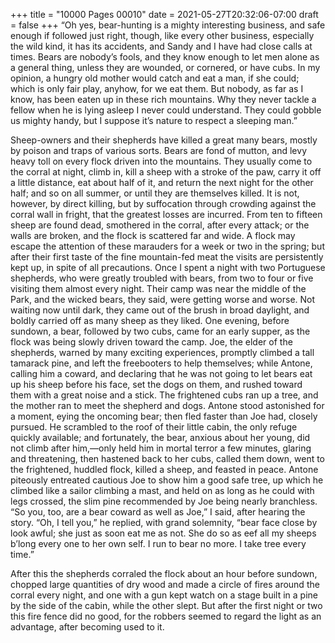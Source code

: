 +++
title = "10000 Pages 00010"
date = 2021-05-27T20:32:06-07:00
draft = false
+++
“Oh yes, bear-hunting is a mighty interesting business, and safe enough if followed just right, though, like every other business, especially the wild kind, it has its accidents, and Sandy and I have had close calls at times. Bears are nobody’s fools, and they know enough to let men alone as a general thing, unless they are wounded, or cornered, or have cubs. In my opinion, a hungry old mother would catch and eat a man, if she could; which is only fair play, anyhow, for we eat them. But nobody, as far as I know, has been eaten up in these rich mountains. Why they never tackle a fellow when he is lying asleep I never could understand. They could gobble us mighty handy, but I suppose it’s nature to respect a sleeping man.”

Sheep-owners and their shepherds have killed a great many bears, mostly by poison and traps of various sorts. Bears are fond of mutton, and levy heavy toll on every flock driven into the mountains. They usually come to the corral at night, climb in, kill a sheep with a stroke of the paw, carry it off a little distance, eat about half of it, and return the next night for the other half; and so on all summer, or until they are themselves killed. It is not, however, by direct killing, but by suffocation through crowding against the corral wall in fright, that the greatest losses are incurred. From ten to fifteen sheep are found dead, smothered in the corral, after every attack; or the walls are broken, and the flock is scattered far and wide. A flock may escape the attention of these marauders for a week or two in the spring; but after their first taste of the fine mountain-fed meat the visits are persistently kept up, in spite of all precautions. Once I spent a night with two Portuguese shepherds, who were greatly troubled with bears, from two to four or five visiting them almost every night. Their camp was near the middle of the Park, and the wicked bears, they said, were getting worse and worse. Not waiting now until dark, they came out of the brush in broad daylight, and boldly carried off as many sheep as they liked. One evening, before sundown, a bear, followed by two cubs, came for an early supper, as the flock was being slowly driven toward the camp. Joe, the elder of the shepherds, warned by many exciting experiences, promptly climbed a tall tamarack pine, and left the freebooters to help themselves; while Antone, calling him a coward, and declaring that he was not going to let bears eat up his sheep before his face, set the dogs on them, and rushed toward them with a great noise and a stick. The frightened cubs ran up a tree, and the mother ran to meet the shepherd and dogs. Antone stood astonished for a moment, eying the oncoming bear; then fled faster than Joe had, closely pursued. He scrambled to the roof of their little cabin, the only refuge quickly available; and fortunately, the bear, anxious about her young, did not climb after him,—only held him in mortal terror a few minutes, glaring and threatening, then hastened back to her cubs, called them down, went to the frightened, huddled flock, killed a sheep, and feasted in peace. Antone piteously entreated cautious Joe to show him a good safe tree, up which he climbed like a sailor climbing a mast, and held on as long as he could with legs crossed, the slim pine recommended by Joe being nearly branchless. “So you, too, are a bear coward as well as Joe,” I said, after hearing the story. “Oh, I tell you,” he replied, with grand solemnity, “bear face close by look awful; she just as soon eat me as not. She do so as eef all my sheeps b’long every one to her own self. I run to bear no more. I take tree every time.”

After this the shepherds corraled the flock about an hour before sundown, chopped large quantities of dry wood and made a circle of fires around the corral every night, and one with a gun kept watch on a stage built in a pine by the side of the cabin, while the other slept. But after the first night or two this fire fence did no good, for the robbers seemed to regard the light as an advantage, after becoming used to it.
